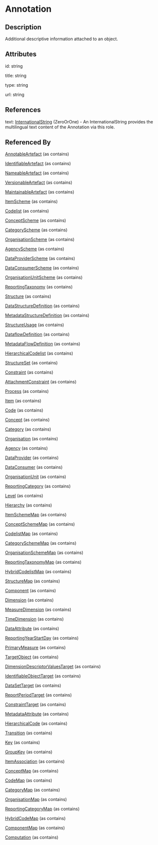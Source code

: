 
# Annotation





## Description

Additional descriptive information attached to an object.


## Attributes

id: string

title: string

type: string

url: string



## References

text: [InternationalString](InternationalString.md) (ZeroOrOne) - An InternationalString provides the multilingual text content of the Annotation via this role.



## Referenced By

[AnnotableArtefact](AnnotableArtefact.md) (as contains)

[IdentifiableArtefact](IdentifiableArtefact.md) (as contains)

[NameableArtefact](NameableArtefact.md) (as contains)

[VersionableArtefact](VersionableArtefact.md) (as contains)

[MaintainableArtefact](MaintainableArtefact.md) (as contains)

[ItemScheme](ItemScheme.md) (as contains)

[Codelist](../Codelists/Codelist.md) (as contains)

[ConceptScheme](../ConceptSchemes/ConceptScheme.md) (as contains)

[CategoryScheme](../CategorySchemes/CategoryScheme.md) (as contains)

[OrganisationScheme](../OrganisationSchemes/OrganisationScheme.md) (as contains)

[AgencyScheme](../OrganisationSchemes/AgencyScheme.md) (as contains)

[DataProviderScheme](../OrganisationSchemes/DataProviderScheme.md) (as contains)

[DataConsumerScheme](../OrganisationSchemes/DataConsumerScheme.md) (as contains)

[OrganisationUnitScheme](../OrganisationSchemes/OrganisationUnitScheme.md) (as contains)

[ReportingTaxonomy](../ReportingTaxonomies/ReportingTaxonomy.md) (as contains)

[Structure](Structure.md) (as contains)

[DataStructureDefinition](../DataStructureDefinitions/DataStructureDefinition.md) (as contains)

[MetadataStructureDefinition](../MetadataStructureDefinitions/MetadataStructureDefinition.md) (as contains)

[StructureUsage](StructureUsage.md) (as contains)

[DataflowDefinition](../DataStructureDefinitions/DataflowDefinition.md) (as contains)

[MetadataFlowDefinition](../MetadataStructureDefinitions/MetadataFlowDefinition.md) (as contains)

[HierarchicalCodelist](../HierarchicalCodelists/HierarchicalCodelist.md) (as contains)

[StructureSet](../StructureMaps/StructureSet.md) (as contains)

[Constraint](../Constraints/Constraint.md) (as contains)

[AttachmentConstraint](../Constraints/AttachmentConstraint.md) (as contains)

[Process](../Process/Process.md) (as contains)

[Item](Item.md) (as contains)

[Code](../Codelists/Code.md) (as contains)

[Concept](../ConceptSchemes/Concept.md) (as contains)

[Category](../CategorySchemes/Category.md) (as contains)

[Organisation](../OrganisationSchemes/Organisation.md) (as contains)

[Agency](../OrganisationSchemes/Agency.md) (as contains)

[DataProvider](../OrganisationSchemes/DataProvider.md) (as contains)

[DataConsumer](../OrganisationSchemes/DataConsumer.md) (as contains)

[OrganisationUnit](../OrganisationSchemes/OrganisationUnit.md) (as contains)

[ReportingCategory](../ReportingTaxonomies/ReportingCategory.md) (as contains)

[Level](../HierarchicalCodelists/Level.md) (as contains)

[Hierarchy](../HierarchicalCodelists/Hierarchy.md) (as contains)

[ItemSchemeMap](../ItemSchemeMaps/ItemSchemeMap.md) (as contains)

[ConceptSchemeMap](../ItemSchemeMaps/ConceptSchemeMap.md) (as contains)

[CodelistMap](../ItemSchemeMaps/CodelistMap.md) (as contains)

[CategorySchemeMap](../ItemSchemeMaps/CategorySchemeMap.md) (as contains)

[OrganisationSchemeMap](../ItemSchemeMaps/OrganisationSchemeMap.md) (as contains)

[ReportingTaxonomyMap](../ItemSchemeMaps/ReportingTaxonomyMap.md) (as contains)

[HybridCodelistMap](../HybridCodelistMap/HybridCodelistMap.md) (as contains)

[StructureMap](../StructureMaps/StructureMap.md) (as contains)

[Component](Component.md) (as contains)

[Dimension](../DataStructureDefinitions/Dimension.md) (as contains)

[MeasureDimension](../DataStructureDefinitions/MeasureDimension.md) (as contains)

[TimeDimension](../DataStructureDefinitions/TimeDimension.md) (as contains)

[DataAttribute](../DataStructureDefinitions/DataAttribute.md) (as contains)

[ReportingYearStartDay](../DataStructureDefinitions/ReportingYearStartDay.md) (as contains)

[PrimaryMeasure](../DataStructureDefinitions/PrimaryMeasure.md) (as contains)

[TargetObject](../MetadataStructureDefinitions/TargetObject.md) (as contains)

[DimensionDescriptorValuesTarget](../MetadataStructureDefinitions/DimensionDescriptorValuesTarget.md) (as contains)

[IdentifiableObjectTarget](../MetadataStructureDefinitions/IdentifiableObjectTarget.md) (as contains)

[DataSetTarget](../MetadataStructureDefinitions/DataSetTarget.md) (as contains)

[ReportPeriodTarget](../MetadataStructureDefinitions/ReportPeriodTarget.md) (as contains)

[ConstraintTarget](../MetadataStructureDefinitions/ConstraintTarget.md) (as contains)

[MetadataAttribute](../MetadataStructureDefinitions/MetadataAttribute.md) (as contains)

[HierarchicalCode](../HierarchicalCodelists/HierarchicalCode.md) (as contains)

[Transition](../Process/Transition.md) (as contains)

[Key](../DataStructureDefinitions/Key.md) (as contains)

[GroupKey](../DataStructureDefinitions/GroupKey.md) (as contains)

[ItemAssociation](../ItemSchemeMaps/ItemAssociation.md) (as contains)

[ConceptMap](../ItemSchemeMaps/ConceptMap.md) (as contains)

[CodeMap](../ItemSchemeMaps/CodeMap.md) (as contains)

[CategoryMap](../ItemSchemeMaps/CategoryMap.md) (as contains)

[OrganisationMap](../ItemSchemeMaps/OrganisationMap.md) (as contains)

[ReportingCategoryMap](../ItemSchemeMaps/ReportingCategoryMap.md) (as contains)

[HybridCodeMap](../HybridCodelistMap/HybridCodeMap.md) (as contains)

[ComponentMap](../StructureMaps/ComponentMap.md) (as contains)

[Computation](../Process/Computation.md) (as contains)


